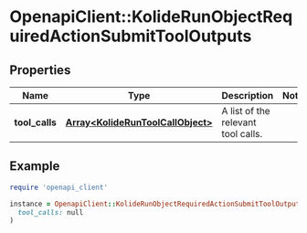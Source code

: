 # OpenapiClient::KolideRunObjectRequiredActionSubmitToolOutputs

## Properties

| Name | Type | Description | Notes |
| ---- | ---- | ----------- | ----- |
| **tool_calls** | [**Array&lt;KolideRunToolCallObject&gt;**](KolideRunToolCallObject.md) | A list of the relevant tool calls. |  |

## Example

```ruby
require 'openapi_client'

instance = OpenapiClient::KolideRunObjectRequiredActionSubmitToolOutputs.new(
  tool_calls: null
)
```

